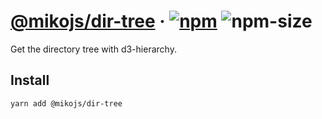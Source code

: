 # [@mikojs/dir-tree][website] · <!-- badges.start -->[![npm][npm-image]][npm-link] ![npm-size][npm-size-image]

[npm-image]: https://img.shields.io/npm/v/@mikojs/dir-tree.svg
[npm-link]: https://www.npmjs.com/package/@mikojs/dir-tree
[npm-size-image]: https://img.shields.io/bundlephobia/minzip/@mikojs/dir-tree.svg

<!-- badges.end -->

[website]: https://mikojs.github.io/core/dir-tree

Get the directory tree with d3-hierarchy.

## Install

```sh
yarn add @mikojs/dir-tree
```
